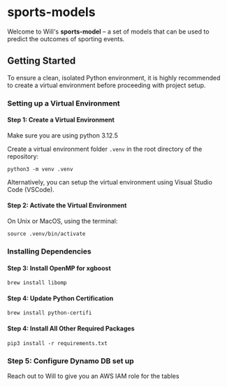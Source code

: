 # sports-models

Welcome to Will's **sports-model** – a set of models that can be used to predict the outcomes of sporting events.

## Getting Started

To ensure a clean, isolated Python environment, it is highly recommended to create a virtual environment before proceeding with project setup.

### Setting up a Virtual Environment

#### Step 1: Create a Virtual Environment

Make sure you are using python 3.12.5

Create a virtual environment folder `.venv` in the root directory of the repository:

```shell
python3 -m venv .venv
```

Alternatively, you can setup the virtual environment using Visual Studio Code (VSCode).

#### Step 2: Activate the Virtual Environment

On Unix or MacOS, using the terminal:

```shell
source .venv/bin/activate
```

### Installing Dependencies

#### Step 3: Install OpenMP for xgboost

```shell
brew install libomp
```

#### Step 4: Update Python Certification


```shell
brew install python-certifi
```

#### Step 4: Install All Other Required Packages
```shell
pip3 install -r requirements.txt
```

### Step 5: Configure Dynamo DB set up

Reach out to Will to give you an AWS IAM role for the tables